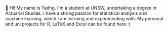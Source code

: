 👋 Hi! My name is Tadhg. I'm a student at UNSW, undertaking a degree in Actuarial Studies. I have a strong passion for statistical analysis and machine learning, which I am learning and experimenting with.
My personal and uni projects for R, LaTeX and Excel can be found here :)

<!---
txuglassop/txuglassop is a ✨ special ✨ repository because its `README.md` (this file) appears on your GitHub profile.
You can click the Preview link to take a look at your changes.
--->
